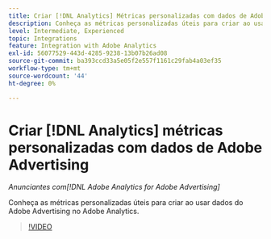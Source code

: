 ```yaml
---
title: Criar [!DNL Analytics] Métricas personalizadas com dados de Adobe Advertising
description: Conheça as métricas personalizadas úteis para criar ao usar dados do Adobe Advertising no Adobe Analytics.
level: Intermediate, Experienced
topic: Integrations
feature: Integration with Adobe Analytics
exl-id: 56077529-443d-4285-9238-13b07b26ad08
source-git-commit: ba393ccd33a5e05f2e557f1161c29fab4a03ef35
workflow-type: tm+mt
source-wordcount: '44'
ht-degree: 0%

---
```


# Criar [!DNL Analytics] métricas personalizadas com dados de Adobe Advertising

*Anunciantes com[!DNL Adobe Analytics for Adobe Advertising]*

Conheça as métricas personalizadas úteis para criar ao usar dados do Adobe Advertising no Adobe Analytics.

>[!VIDEO](https://video.tv.adobe.com/v/33919)
